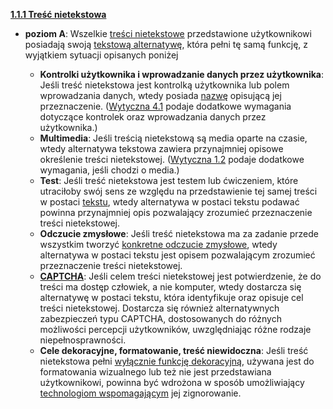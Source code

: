 [**1.1.1 Treść nietekstowa**](https://wcag.lepszyweb.pl/#non-text-content)
- **poziom A**: Wszelkie <a href="#" data-toggle="tooltip" data-original-title="{{site.data.glossary.tresc_nietekstowa | strip_html | replace: '*', ''}}">treści nietekstowe</a> przedstawione użytkownikowi posiadają swoją <a href="#" data-toggle="tooltip" data-original-title="{{site.data.glossary.alternatywa_tekstowa | strip_html | replace: '*', ''}}">tekstową alternatywę</a>, która pełni tę samą funkcję, z wyjątkiem sytuacji opisanych poniżej

  - **Kontrolki użytkownika i wprowadzanie danych przez użytkownika**: Jeśli treść nietekstowa jest kontrolką użytkownika lub polem wprowadzania danych, wtedy posiada <a href="#" data-toggle="tooltip" data-original-title="{{site.data.glossary.nazwa | strip_html | replace: '*', ''}}">nazwę</a> opisującą jej przeznaczenie. ([Wytyczna 4.1](glosy-rzetelnosc#wytyczna-41-kompatybilność-zmaksymalizowanie-kompatybilności-z-obecnymi-oraz-przyszłymi-programami-użytkowników-w-tym-z-technologiami-wspomagającymi) podaje dodatkowe wymagania dotyczące kontrolek oraz wprowadzania danych przez użytkownika.)
  - **Multimedia**: Jeśli treścią nietekstową są media oparte na czasie, wtedy alternatywa tekstowa zawiera przynajmniej opisowe określenie treści nietekstowej. ([Wytyczna 1.2](glosy-postrzegalnosc#wytyczna-12-media-zmienne-w-czasie-należy-dostarczyć-alternatywę-dla-mediów-zmiennych-w-czasie) podaje dodatkowe wymagania, jeśli chodzi o media.)
  - **Test**: Jeśli treść nietekstowa jest testem lub ćwiczeniem, które utraciłoby swój sens ze względu na przedstawienie tej samej treści w postaci <a href="#" data-toggle="tooltip" data-original-title="{{site.data.glossary.tekst | strip_html | replace: '*', ''}}">tekstu</a>, wtedy alternatywa w postaci tekstu podawać powinna przynajmniej opis pozwalający zrozumieć przeznaczenie treści nietekstowej.
  - **Odczucie zmysłowe**: Jeśli treść nietekstowa ma za zadanie przede wszystkim tworzyć <a href="#" data-toggle="tooltip" data-original-title="{{site.data.glossary.konkretne_odczucie_zmyslowe | strip_html | replace: '*', ''}}">konkretne odczucie zmysłowe</a>, wtedy alternatywa w postaci tekstu jest opisem pozwalającym zrozumieć przeznaczenie treści nietekstowej.
  - **<a href="#" data-toggle="tooltip" data-original-title="{{site.data.glossary.CAPTCHA | strip_html | replace: '*', ''}}">CAPTCHA</a>**: Jeśli celem treści nietekstowej jest potwierdzenie, że do treści ma dostęp człowiek, a nie komputer, wtedy dostarcza się alternatywę w postaci tekstu, która identyfikuje oraz opisuje cel treści nietekstowej. Dostarcza się również alternatywnych zabezpieczeń typu CAPTCHA, dostosowanych do różnych możliwości percepcji użytkowników, uwzględniając różne rodzaje niepełnosprawności.
  - **Cele dekoracyjne, formatowanie, treść niewidoczna**: Jeśli treść nietekstowa pełni  <a href="#" data-toggle="tooltip" data-original-title="{{site.data.glossary.wylacznie_dekoracyjny | strip_html | replace: '*', ''}}">wyłącznie funkcję dekoracyjną</a>, używana jest do formatowania wizualnego lub też nie jest przedstawiana użytkownikowi, powinna być wdrożona w sposób umożliwiający <a href="#" data-toggle="tooltip" data-original-title="{{site.data.glossary.technologia_pomocnicza | strip_html | replace: '*', ''}}">technologiom wspomagającym</a> jej zignorowanie.
